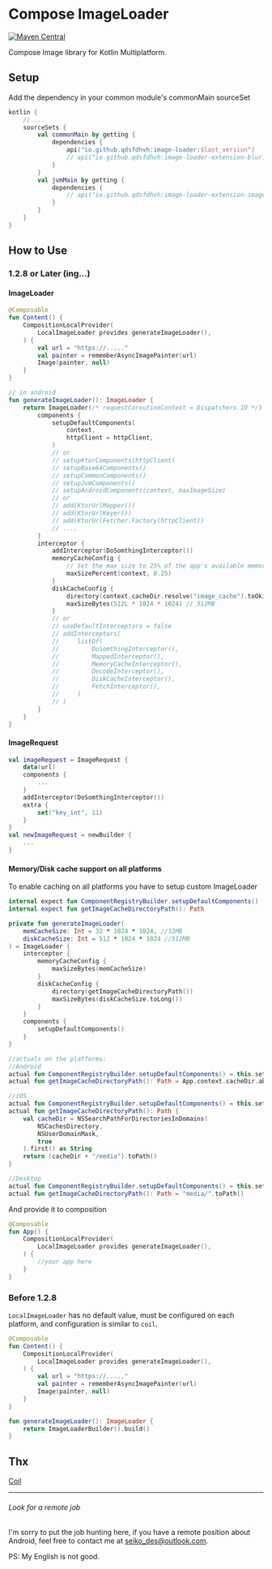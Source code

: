 # Compose ImageLoader
[![Maven Central](https://maven-badges.herokuapp.com/maven-central/io.github.qdsfdhvh/image-loader/badge.svg)](https://maven-badges.herokuapp.com/maven-central/io.github.qdsfdhvh/image-loader)

Compose Image library for Kotlin Multiplatform.

## Setup

Add the dependency in your common module's commonMain sourceSet

```kotlin
kotlin {
    // ...
    sourceSets {
        val commonMain by getting {
            dependencies {
                api("io.github.qdsfdhvh:image-loader:$last_version")
                // api("io.github.qdsfdhvh:image-loader-extension-blur:$last_version")
            }
        }
        val jvmMain by getting {
            dependencies {
                // api("io.github.qdsfdhvh:image-loader-extension-imageio:$last_version")
            }
        }
    }
}

```

## How to Use

### 1.2.8 or Later (ing...)

#### ImageLoader

```kotlin
@Composable
fun Content() {
    CompositionLocalProvider(
        LocalImageLoader provides generateImageLoader(),
    ) {
        val url = "https://....."
        val painter = rememberAsyncImagePainter(url)
        Image(painter, null)
    }
}

// in android
fun generateImageLoader(): ImageLoader {
    return ImageLoader(/* requestCoroutineContext = Dispatchers.IO */) {
        components {
            setupDefaultComponents(
                context,
                httpClient = httpClient,
            )
            // or
            // setupKtorComponents(httpClient)
            // setupBase64Components()
            // setupCommonComponents()
            // setupJvmComponents()
            // setupAndroidComponents(context, maxImageSize)
            // or
            // add(KtorUrlMapper())
            // add(KtorUrlKeyer())
            // add(KtorUrlFetcher.Factory(httpClient))
            // ....
        }
        interceptor {
            addInterceptor(DoSomthingInterceptor())
            memoryCacheConfig {
                // Set the max size to 25% of the app's available memory.
                maxSizePercent(context, 0.25)
            }
            diskCacheConfig {
                directory(context.cacheDir.resolve("image_cache").toOkioPath())
                maxSizeBytes(512L * 1024 * 1024) // 512MB
            }
            // or
            // useDefaultInterceptors = false
            // addInterceptors(
            //     listOf(
            //         DoSomthingInterceptor(),
            //         MappedInterceptor(),
            //         MemoryCacheInterceptor(),
            //         DecodeInterceptor(),
            //         DiskCacheInterceptor(),
            //         FetchInterceptor(),
            //     )
            // )
        }
    }
}
```

#### ImageRequest

```kotlin
val imageRequest = ImageRequest {
    data(url)
    components {
        ...
    }
    addInterceptor(DoSomthingInterceptor())
    extra {
        set("key_int", 11)
    }
}
val newImageRequest = newBuilder { 
    ...
}
```

#### Memory/Disk cache support on all platforms
To enable caching on all platforms you have to setup custom ImageLoader
```kotlin
internal expect fun ComponentRegistryBuilder.setupDefaultComponents()
internal expect fun getImageCacheDirectoryPath(): Path

private fun generateImageLoader(
    memCacheSize: Int = 32 * 1024 * 1024, //32MB
    diskCacheSize: Int = 512 * 1024 * 1024 //512MB
) = ImageLoader {
    interceptor {
        memoryCacheConfig {
            maxSizeBytes(memCacheSize)
        }
        diskCacheConfig {
            directory(getImageCacheDirectoryPath())
            maxSizeBytes(diskCacheSize.toLong())
        }
    }
    components {
        setupDefaultComponents()
    }
}

//actuals on the platforms:
//Android
actual fun ComponentRegistryBuilder.setupDefaultComponents() = this.setupDefaultComponents(App.context)
actual fun getImageCacheDirectoryPath(): Path = App.context.cacheDir.absolutePath.toPath()

//iOS
actual fun ComponentRegistryBuilder.setupDefaultComponents() = this.setupDefaultComponents()
actual fun getImageCacheDirectoryPath(): Path {
    val cacheDir = NSSearchPathForDirectoriesInDomains(
        NSCachesDirectory,
        NSUserDomainMask,
        true
    ).first() as String
    return (cacheDir + "/media").toPath()
}

//Desktop
actual fun ComponentRegistryBuilder.setupDefaultComponents() = this.setupDefaultComponents()
actual fun getImageCacheDirectoryPath(): Path = "media/".toPath()
```
And provide it to composition
```kotlin
@Composable
fun App() {
    CompositionLocalProvider(
        LocalImageLoader provides generateImageLoader(),
    ) {
        //your app here
    }
}
```

### Before 1.2.8

`LocalImageLoader` has no default value, must be configured on each platform, and configuration is similar to `coil`.

```kotlin
@Composable
fun Content() {
    CompositionLocalProvider(
        LocalImageLoader provides generateImageLoader(),
    ) {
        val url = "https://....."
        val painter = rememberAsyncImagePainter(url)
        Image(painter, null)
    }
}

fun generateImageLoader(): ImageLoader {
    return ImageLoaderBuilder().build()
}
```

## Thx

[Coil](https://github.com/coil-kt/coil)

---

###### Look for a remote job

I'm sorry to put the job hunting here, if you have a remote position about Android, feel free to contact me at [seiko_des@outlook.com](mailto:seiko_des@outlook.com).

PS: My English is not good.
